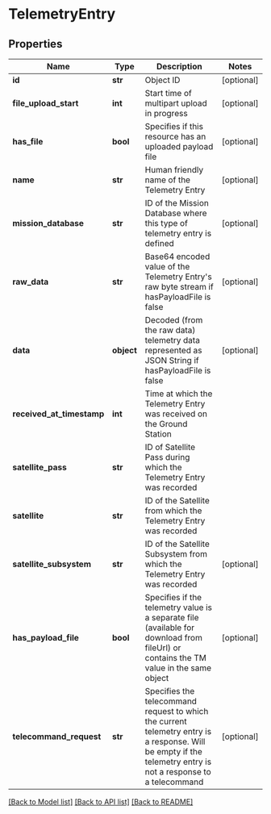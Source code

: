 # TelemetryEntry


## Properties
Name | Type | Description | Notes
------------ | ------------- | ------------- | -------------
**id** | **str** | Object ID | [optional] 
**file_upload_start** | **int** | Start time of multipart upload in progress | [optional] 
**has_file** | **bool** | Specifies if this resource has an uploaded payload file | [optional] 
**name** | **str** | Human friendly name of the Telemetry Entry | [optional] 
**mission_database** | **str** | ID of the Mission Database where this type of telemetry entry is defined | [optional] 
**raw_data** | **str** | Base64 encoded value of the Telemetry Entry&#39;s raw byte stream if hasPayloadFile is false | [optional] 
**data** | **object** | Decoded (from the raw data) telemetry data represented as JSON String if hasPayloadFile is false | [optional] 
**received_at_timestamp** | **int** | Time at which the Telemetry Entry was received on the Ground Station | 
**satellite_pass** | **str** | ID of Satellite Pass during which the Telemetry Entry was recorded | 
**satellite** | **str** | ID of the Satellite from which the Telemetry Entry was recorded | 
**satellite_subsystem** | **str** | ID of the Satellite Subsystem from which the Telemetry Entry was recorded | [optional] 
**has_payload_file** | **bool** | Specifies if the telemetry value is a separate file (available for download from fileUrl) or contains the TM value in the same object | [optional] 
**telecommand_request** | **str** | Specifies the telecommand request to which the current telemetry entry is a response. Will be empty if the telemetry entry is not a response to a telecommand | [optional] 

[[Back to Model list]](../README.md#documentation-for-models) [[Back to API list]](../README.md#documentation-for-api-endpoints) [[Back to README]](../README.md)


